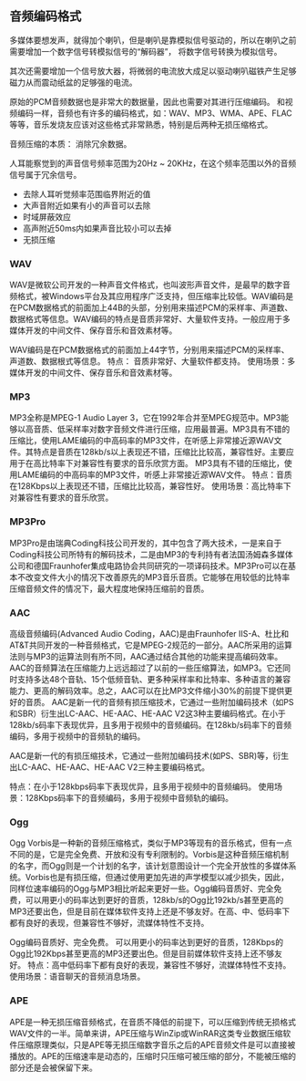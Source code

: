 ## 音频编码格式

多媒体要想发声，就得加个喇叭，但是喇叭是靠模拟信号驱动的，所以在喇叭之前需要增加一个数字信号转模拟信号的“解码器”，
将数字信号转换为模拟信号。      

其次还需要增加一个信号放大器，将微弱的电流放大成足以驱动喇叭磁铁产生足够磁力从而震动纸盆的足够强的电流。

原始的PCM音频数据也是非常大的数据量，因此也需要对其进行压缩编码。
和视频编码一样，音频也有许多的编码格式，如：WAV、MP3、WMA、APE、FLAC等等，音乐发烧友应该对这些格式非常熟悉，特别是后两种无损压缩格式。

音频压缩的本质： 消除冗余数据。

人耳能察觉到的声音信号频率范围为20Hz ~ 20KHz，在这个频率范围以外的音频信号属于冗余信号。
- 去除人耳听觉频率范围临界附近的值
- 大声音附近如果有小的声音可以去除
- 时域屏蔽效应
- 高声附近50ms内如果声音比较小可以去掉
- 无损压缩



### WAV

WAV是微软公司开发的一种声音文件格式，也叫波形声音文件，是最早的数字音频格式，被Windows平台及其应用程序广泛支持，但压缩率比较低。WAV编码是在PCM数据格式的前面加上44B的头部，分别用来描述PCM的采样率、声道数、数据格式等信息。WAV编码的特点是音质非常好、大量软件支持。一般应用于多媒体开发的中间文件、保存音乐和音效素材等。

WAV编码是在PCM数据格式的前面加上44字节，分别用来描述PCM的采样率、声道数、数据根式等信息。
特点： 音质非常好、大量软件都支持。
使用场景：多媒体开发的中间文件、保存音乐和音效素材等。 

### MP3

MP3全称是MPEG-1 Audio Layer 3，它在1992年合并至MPEG规范中。MP3能够以高音质、低采样率对数字音频文件进行压缩，应用最普遍。MP3具有不错的压缩比，使用LAME编码的中高码率的MP3文件，在听感上非常接近源WAV文件。其特点是音质在128kb/s以上表现还不错，压缩比比较高，兼容性好。主要应用于在高比特率下对兼容性有要求的音乐欣赏方面。
MP3具有不错的压缩比，使用LAME编码的中高码率的MP3文件，听感上非常接近源WAV文件。
特点：音质在128Kbps以上表现还不错，压缩比比较高，兼容性好。
使用场景：高比特率下对兼容性有要求的音乐欣赏。

### MP3Pro

MP3Pro是由瑞典Coding科技公司开发的，其中包含了两大技术，一是来自于Coding科技公司所特有的解码技术，二是由MP3的专利持有者法国汤姆森多媒体公司和德国Fraunhofer集成电路协会共同研究的一项译码技术。MP3Pro可以在基本不改变文件大小的情况下改善原先的MP3音乐音质。它能够在用较低的比特率压缩音频文件的情况下，最大程度地保持压缩前的音质。

### AAC
高级音频编码(Advanced Audio Coding，AAC)是由Fraunhofer IIS-A、杜比和AT&T共同开发的一种音频格式，它是MPEG-2规范的一部分。AAC所采用的运算法则与MP3的运算法则有所不同，AAC通过结合其他的功能来提高编码效率。AAC的音频算法在压缩能力上远远超过了以前的一些压缩算法，如MP3。它还同时支持多达48个音轨、15个低频音轨、更多种采样率和比特率、多种语言的兼容能力、更高的解码效率。总之，AAC可以在比MP3文件缩小30%的前提下提供更好的音质。
AAC是新一代的音频有损压缩技术，它通过一些附加编码技术（如PS和SBR）衍生出LC-AAC、HE-AAC、HE-AAC V2这3种主要编码格式。在小于128kb/s码率下表现优异，且多用于视频中的音频编码。在128kb/s码率下的音频编码，多用于视频中的音频轨的编码。

AAC是新一代的有损压缩技术，它通过一些附加编码技术(如PS、SBR)等，衍生出LC-AAC、HE-AAC、HE-AAC V2三种主要编码格式。

特点：在小于128kbps码率下表现优异，且多用于视频中的音频编码。
使用场景：128Kbps码率下的音频编码，多用于视频中音频轨的编码。

### Ogg

Ogg Vorbis是一种新的音频压缩格式，类似于MP3等现有的音乐格式，但有一点不同的是，它是完全免费、开放和没有专利限制的。Vorbis是这种音频压缩机制的名字，而Ogg则是一个计划的名字，该计划意图设计一个完全开放性的多媒体系统。Vorbis也是有损压缩，但通过使用更加先进的声学模型以减少损失，因此，同样位速率编码的Ogg与MP3相比听起来更好一些。Ogg编码音质好、完全免费，可以用更小的码率达到更好的音质，128kb/s的Ogg比192kb/s甚至更高的MP3还要出色，但是目前在媒体软件支持上还是不够友好。在高、中、低码率下都有良好的表现，但兼容性不够好，流媒体特性不支持。

Ogg编码音质好、完全免费。
可以用更小的码率达到更好的音质，128Kbps的Ogg比192Kbps甚至更高的MP3还要出色。但是目前媒体软件支持上还不够友好。 
特点：高中低码率下都有良好的表现，兼容性不够好，流媒体特性不支持。
使用场景：语音聊天的音频消息场景。 


### APE

APE是一种无损压缩音频格式，在音质不降低的前提下，可以压缩到传统无损格式WAV文件的一半。简单来讲，APE压缩与WinZip或WinRAR这类专业数据压缩软件压缩原理类似，只是APE等无损压缩数字音乐之后的APE音频文件是可以直接被播放的。APE的压缩速率是动态的，压缩时只压缩可被压缩的部分，不能被压缩的部分还是会被保留下来。
